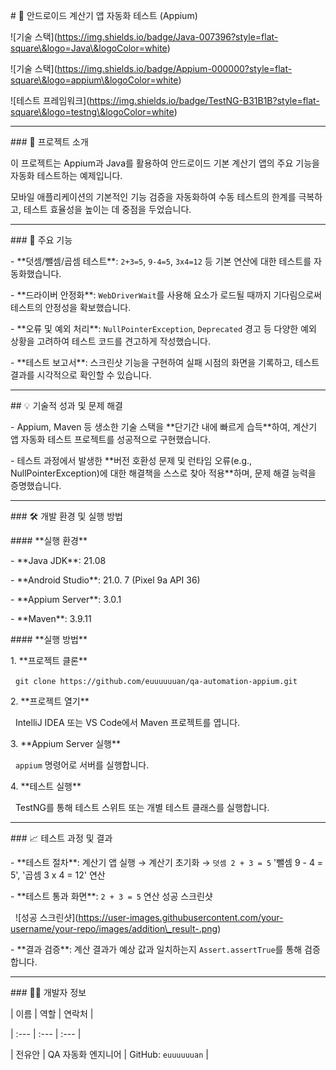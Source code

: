 \# 📱 안드로이드 계산기 앱 자동화 테스트 (Appium)



!\[기술 스택](https://img.shields.io/badge/Java-007396?style=flat-square\&logo=Java\&logoColor=white)

!\[기술 스택](https://img.shields.io/badge/Appium-000000?style=flat-square\&logo=appium\&logoColor=white)

!\[테스트 프레임워크](https://img.shields.io/badge/TestNG-B31B1B?style=flat-square\&logo=testng\&logoColor=white)



---



\### 🌟 프로젝트 소개



이 프로젝트는 Appium과 Java를 활용하여 안드로이드 기본 계산기 앱의 주요 기능을 자동화 테스트하는 예제입니다.

모바일 애플리케이션의 기본적인 기능 검증을 자동화하여 수동 테스트의 한계를 극복하고, 테스트 효율성을 높이는 데 중점을 두었습니다.



---



\### 🚀 주요 기능



\-   \*\*덧셈/뺄셈/곱셈 테스트\*\*: `2+3=5`, `9-4=5`, `3x4=12` 등 기본 연산에 대한 테스트를 자동화했습니다.

\-   \*\*드라이버 안정화\*\*: `WebDriverWait`를 사용해 요소가 로드될 때까지 기다림으로써 테스트의 안정성을 확보했습니다.

\-   \*\*오류 및 예외 처리\*\*: `NullPointerException`, `Deprecated` 경고 등 다양한 예외 상황을 고려하여 테스트 코드를 견고하게 작성했습니다.

\-   \*\*테스트 보고서\*\*: 스크린샷 기능을 구현하여 실패 시점의 화면을 기록하고, 테스트 결과를 시각적으로 확인할 수 있습니다.



---



\## 💡 기술적 성과 및 문제 해결



\-   Appium, Maven 등 생소한 기술 스택을 \*\*단기간 내에 빠르게 습득\*\*하여, 계산기 앱 자동화 테스트 프로젝트를 성공적으로 구현했습니다.

\-   테스트 과정에서 발생한 \*\*버전 호환성 문제 및 런타임 오류(e.g., NullPointerException)에 대한 해결책을 스스로 찾아 적용\*\*하며, 문제 해결 능력을 증명했습니다.



---



\### 🛠️ 개발 환경 및 실행 방법



\#### \*\*실행 환경\*\*



\-   \*\*Java JDK\*\*: 21.08

\-   \*\*Android Studio\*\*: 21.0. 7 (Pixel 9a API 36)

\-   \*\*Appium Server\*\*: 3.0.1

\-   \*\*Maven\*\*: 3.9.11



\#### \*\*실행 방법\*\*



1\.  \*\*프로젝트 클론\*\*

&nbsp;   `git clone https://github.com/euuuuuuan/qa-automation-appium.git`

2\.  \*\*프로젝트 열기\*\*

&nbsp;   IntelliJ IDEA 또는 VS Code에서 Maven 프로젝트를 엽니다.

3\.  \*\*Appium Server 실행\*\*

&nbsp;   `appium` 명령어로 서버를 실행합니다.

4\.  \*\*테스트 실행\*\*

&nbsp;   TestNG를 통해 테스트 스위트 또는 개별 테스트 클래스를 실행합니다.



---



\### 📈 테스트 과정 및 결과



\-   \*\*테스트 절차\*\*: 계산기 앱 실행 → 계산기 초기화 → `덧셈 2 + 3 = 5` '뺄셈 9 - 4 = 5', '곱셈 3 x 4 = 12' 연산

\-   \*\*테스트 통과 화면\*\*: `2 + 3 = 5` 연산 성공 스크린샷

&nbsp;   !\[성공 스크린샷](https://user-images.githubusercontent.com/your-username/your-repo/images/addition\_result-.png)

\-   \*\*결과 검증\*\*: 계산 결과가 예상 값과 일치하는지 `Assert.assertTrue`를 통해 검증합니다.



---



\### 🧑‍💻 개발자 정보



| 이름 | 역할 | 연락처 |

| :--- | :--- | :--- |

| 전유안 | QA 자동화 엔지니어 | GitHub: `euuuuuuan` |

